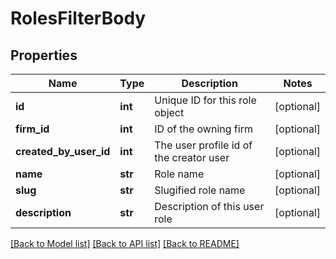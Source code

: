 # RolesFilterBody

## Properties
Name | Type | Description | Notes
------------ | ------------- | ------------- | -------------
**id** | **int** | Unique ID for this role object | [optional] 
**firm_id** | **int** | ID of the owning firm | [optional] 
**created_by_user_id** | **int** | The user profile id of the creator user | [optional] 
**name** | **str** | Role name | [optional] 
**slug** | **str** | Slugified role name | [optional] 
**description** | **str** | Description of this user role | [optional] 

[[Back to Model list]](../README.md#documentation-for-models) [[Back to API list]](../README.md#documentation-for-api-endpoints) [[Back to README]](../README.md)

